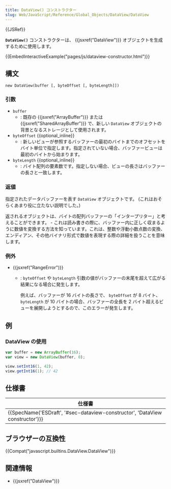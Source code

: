 ```yaml
---
title: DataView() コンストラクター
slug: Web/JavaScript/Reference/Global_Objects/DataView/DataView
---
```


{{JSRef}}

**`DataView()`** コンストラクターは、 {{jsxref("DataView")}} オブジェクトを生成するために使用します。

{{EmbedInteractiveExample("pages/js/dataview-constructor.html")}}

## 構文

```
new DataView(buffer [, byteOffset [, byteLength]])
```

### 引数

- `buffer`
  - : 既存の {{jsxref("ArrayBuffer")}} または {{jsxref("SharedArrayBuffer")}} で、新しい `DataView` オブジェクトの背景となるストレージとして使用されます。
- `byteOffset` {{optional_inline}}
  - : 新しいビューが参照するバッファーの最初のバイトまでのオフセットをバイト単位で指定します。指定されていない場合、バッファービューは最初のバイトから始まります。
- `byteLength` {{optional_inline}}
  - : バイト配列の要素数です。指定しない場合、ビューの長さはバッファーの長さと一致します。

### 返値

指定されたデータバッファーを表す `DataView` オブジェクトです。 (これはおそらくあまり役に立たない説明でした。)

返されるオブジェクトは、バイトの配列バッファーの「インタープリター」と考えることができます。 - これは読み書きの際に、バッファー内に正しく収まるように数値を変換する方法を知っています。これは、整数や浮動小数点数の変換、エンディアン、その他バイナリ形式で数値を表現する際の詳細を扱うことを意味します。

### 例外

- {{jsxref("RangeError")}}

  - : `byteOffset` や `byteLength` 引数の値がバッファーの末尾を超えて広がる結果になる場合に発生します。

    例えば、バッファーが 16 バイトの長さで、 `byteOffset` が 8 バイト、 `byteLength` が 10 バイトの場合、バッファーの全長を 2 バイト超えるビューを展開しようとするので、このエラーが発生します。

## 例

### DataView の使用

```js
var buffer = new ArrayBuffer(16);
var view = new DataView(buffer, 0);

view.setInt16(1, 42);
view.getInt16(1); // 42
```

## 仕様書

| 仕様書                                                                                               |
| ---------------------------------------------------------------------------------------------------- |
| {{SpecName('ESDraft', '#sec-dataview-constructor', 'DataView constructor')}} |

## ブラウザーの互換性

{{Compat("javascript.builtins.DataView.DataView")}}

## 関連情報

- {{jsxref("DataView")}}
